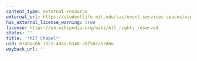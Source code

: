 ```yaml
---
content_type: external-resource
external_url: https://studentlife.mit.edu/cac/event-services-spaces/event-spaces/mit-chapel
has_external_license_warning: true
license: https://en.wikipedia.org/wiki/All_rights_reserved
status: ''
title: '*MIT Chapel*'
uid: 6749ac06-19c1-49aa-b348-28f58c252d66
wayback_url: ''
---
```

